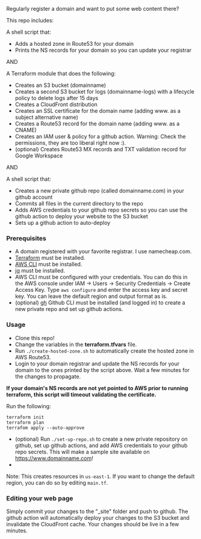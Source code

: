 Regularly register a domain and want to put some web content there?

This repo includes:

A shell script that:
* Adds a hosted zone in Route53 for your domain
* Prints the NS records for your domain so you can update your registrar

AND

A Terraform module that does the following:
* Creates an S3 bucket (domainname)
* Creates a second S3 bucket for logs (domainname-logs) with a lifecycle policy to delete logs after 15 days
* Creates a CloudFront distribution
* Creates an SSL certificate for the domain name (adding www. as a subject alternative name)
* Creates a Route53 record for the domain name (adding www. as a CNAME)
* Creates an IAM user & policy for a github action.  Warning: Check the permissions, they are too liberal right now :).
* (optional) Creates Route53 MX records and TXT validation record for Google Workspace
  
AND

A shell script that:
* Creates a new private github repo (called domainname.com) in your github account
* Commits all files in the current directory to the repo
* Adds AWS credentials to your github repo secrets so you can use the github action to deploy your website to the S3 bucket
* Sets up a github action to auto-deploy




### Prerequisites

* A domain registered with your favorite registrar.  I use namecheap.com.
* [Terraform](https://developer.hashicorp.com/terraform/tutorials/aws-get-started/install-cli) must be installed.
* [AWS CLI](https://docs.aws.amazon.com/cli/latest/userguide/install-cliv2.html) must be installed.
* [jq](https://jqlang.github.io/jq/) must be installed.
* AWS CLI must be configured with your credentials. You can do this in the AWS console under IAM -> Users -> Security Credentials -> Create Access Key.    Type `aws configure` and enter the access key and secret key.  You can leave the default region and output format as is.
* (optional) [gh](https://cli.github.com) Github CLI must be installed (and logged in) to create a new private repo and set up github actions.


### Usage

* Clone this repo!
* Change the variables in the **terraform.tfvars** file.
* Run `./create-hosted-zone.sh` to automatically create the hosted zone in AWS Route53.
* Login to your domain registrar and update the NS records for your domain to the ones printed by the script above.  Wait a few minutes for the changes to propagate.
  
**If your domain's NS records are not yet pointed to AWS prior to running terraform, this script will timeout validating the certificate.**

Run the following:
```
terraform init
terraform plan
terrafom apply --auto-approve
```
* (optional) Run `./set-up-repo.sh` to create a new private repository on github, set up github actions, and add AWS credentials to your github repo secrets.   This will make a sample site available on https://www.domainname.com!  
* 
Note: This creates resources in `us-east-1`.  If you want to change the default region, you can do so by editing `main.tf`.


### Editing your web page

Simply commit your changes to the "_site" folder and push to github.  The github action will automatically deploy your changes to the S3 bucket and invalidate the CloudFront cache.  Your changes should be live in a few minutes.